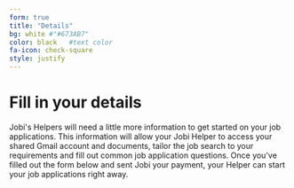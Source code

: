 ```yaml
---
form: true 
title: "Details"
bg: white #"#673AB7"
color: black   #text color
fa-icon: check-square
style: justify
---
```

# Fill in your details

Jobi's Helpers will need a little more information to get started on your job applications. This information will allow your Jobi Helper to access your shared Gmail account and documents, tailor the job search to your requirements and fill out common job application questions. Once you've filled out the form below and sent Jobi your payment, your Helper can start your job applications right away.